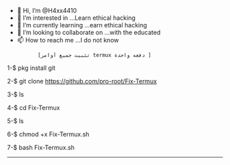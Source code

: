 - 👋 Hi, I’m @H4xx4410
- 👀 I’m interested in ...Learn ethical hacking
- 🌱 I’m currently learning ...earn ethical hacking
- 💞️ I’m looking to collaborate on ...with the educated
- 📫 How to reach me ...I do not know

<!---
H4xx4410/H4xx4410 is a ✨ special ✨ repository because its `README.md` (this file) appears on your GitHub profile.
You can click the Preview link to take a look at your changes.
--->
              [تثبيت جميع أوامر termux دفعه واحدة ]

1-$ pkg install git 

2-$ git clone https://github.com/pro-root/Fix-Termux 

3-$ ls 

4-$ cd Fix-Termux 

5-$ ls 

6-$ chmod +x  Fix-Termux.sh 

7-$ bash Fix-Termux.sh
__________________________________________
